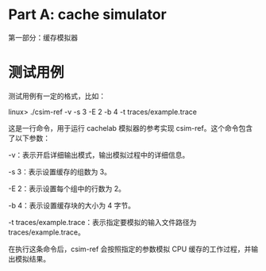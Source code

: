 # Part A: cache simulator
第一部分：缓存模拟器
# 测试用例
测试用例有一定的格式，比如：

linux> ./csim-ref -v -s 3 -E 2 -b 4 -t traces/example.trace

这是一行命令，用于运行 cachelab 模拟器的参考实现 csim-ref。这个命令包含了以下参数：

-v：表示开启详细输出模式，输出模拟过程中的详细信息。

-s 3：表示设置缓存的组数为 3。

-E 2：表示设置每个组中的行数为 2。

-b 4：表示设置缓存块的大小为 4 字节。

-t traces/example.trace：表示指定要模拟的输入文件路径为 traces/example.trace。

在执行这条命令后，csim-ref 会按照指定的参数模拟 CPU 缓存的工作过程，并输出模拟结果。
